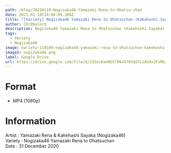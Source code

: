 ```yaml
---
path: /blog/20210110-Nogizaka46-Yamazaki-Rena-to-Ohatsu-chan
date: 2021-01-10T14:06:09.308Z
title: "[Variety] Nogizaka46 Yamazaki Rena to Ohatsuchan (Kakehashi Sayaka)"
author: Chr0balord
description: Nogizaka46 Yamazaki Rena to Ohatsuchan (Kakehashi Sayaka)
tags:
  - Variety
  - Nogizaka46
image: variety-210109-nogizaka46-yamazaki-rena-to-ohatsuchan-kakehashi-sayaka-.mp4_thumbs.jpg
image2: nogizaka46.png
label: Google Drive
url: https://drive.google.com/file/d/1Zeoc6am0GSlR6xX7XVqSTLzAS9xZFvMG/view?usp=sharing
---
```

# Format

* MP4 (1080p)

# Information

Artist : Yamazaki Rena & Kakehashi Sayaka (Nogizaka46)\
Variety : Nogizaka46 Yamazaki Rena to Ohatsuchan <br>
Date : 31 December 2020